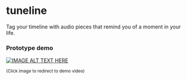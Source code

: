 # tuneline
Tag your timeline with audio pieces that remind you of a moment in your life.


### Prototype demo
[![IMAGE ALT TEXT HERE](https://img.youtube.com/vi/9InWL1fpdjY/0.jpg)](https://www.youtube.com/watch?v=9InWL1fpdjY)

<sub>(Click image to redirect to demo video)</sub>


